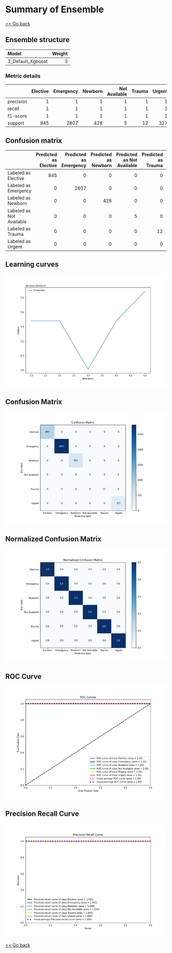 # Summary of Ensemble

[<< Go back](../README.md)


## Ensemble structure
| Model             |   Weight |
|:------------------|---------:|
| 3_Default_Xgboost |        3 |

### Metric details
|           |   Elective |   Emergency |   Newborn |   Not Available |   Trauma |   Urgent |   accuracy |   macro avg |   weighted avg |     logloss |
|:----------|-----------:|------------:|----------:|----------------:|---------:|---------:|-----------:|------------:|---------------:|------------:|
| precision |          1 |           1 |         1 |               1 |        1 |        1 |          1 |           1 |              1 | 0.000281915 |
| recall    |          1 |           1 |         1 |               1 |        1 |        1 |          1 |           1 |              1 | 0.000281915 |
| f1-score  |          1 |           1 |         1 |               1 |        1 |        1 |          1 |           1 |              1 | 0.000281915 |
| support   |        845 |        2807 |       428 |               5 |       12 |      327 |          1 |        4424 |           4424 | 0.000281915 |


## Confusion matrix
|                          |   Predicted as Elective |   Predicted as Emergency |   Predicted as Newborn |   Predicted as Not Available |   Predicted as Trauma |   Predicted as Urgent |
|:-------------------------|------------------------:|-------------------------:|-----------------------:|-----------------------------:|----------------------:|----------------------:|
| Labeled as Elective      |                     845 |                        0 |                      0 |                            0 |                     0 |                     0 |
| Labeled as Emergency     |                       0 |                     2807 |                      0 |                            0 |                     0 |                     0 |
| Labeled as Newborn       |                       0 |                        0 |                    428 |                            0 |                     0 |                     0 |
| Labeled as Not Available |                       0 |                        0 |                      0 |                            5 |                     0 |                     0 |
| Labeled as Trauma        |                       0 |                        0 |                      0 |                            0 |                    12 |                     0 |
| Labeled as Urgent        |                       0 |                        0 |                      0 |                            0 |                     0 |                   327 |

## Learning curves
![Learning curves](learning_curves.png)
## Confusion Matrix

![Confusion Matrix](confusion_matrix.png)


## Normalized Confusion Matrix

![Normalized Confusion Matrix](confusion_matrix_normalized.png)


## ROC Curve

![ROC Curve](roc_curve.png)


## Precision Recall Curve

![Precision Recall Curve](precision_recall_curve.png)



[<< Go back](../README.md)
